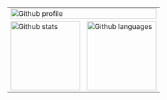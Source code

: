 <table align="center">
	<tr>
		<td colspan="2"
			><img
				alt="Github profile"
				width="100%"
				src="https://github-profile-summary-cards.vercel.app/api/cards/profile-details?username=junpei-8&theme=react"
			/></td
		>
	</tr>
	<tr>
		<td
			><img
				alt="Github stats"
				height="160px"
				src="https://github-readme-stats.vercel.app/api?username=junpei-8&show_icons=ture&theme=react"
			/></td
		>
		<td
			><img
				alt="Github languages"
				height="160px"
				src="https://github-readme-stats.vercel.app/api/top-langs/?username=junpei-8&layout=compact&show_icons=true&theme=react"
			/></td
		>
	</tr>
</table>
